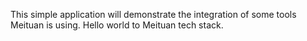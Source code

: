 This simple application will demonstrate the integration of some tools Meituan is using. Hello world to Meituan tech stack.
